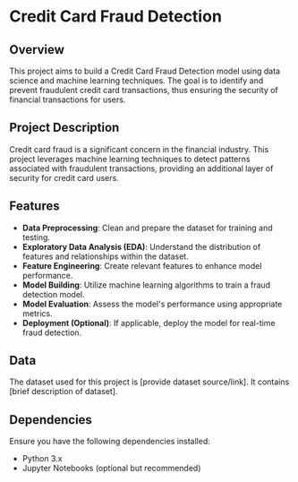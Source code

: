 # Credit Card Fraud Detection

## Overview

This project aims to build a Credit Card Fraud Detection model using data science and machine learning techniques. The goal is to identify and prevent fraudulent credit card transactions, thus ensuring the security of financial transactions for users.

## Project Description

Credit card fraud is a significant concern in the financial industry. This project leverages machine learning techniques to detect patterns associated with fraudulent transactions, providing an additional layer of security for credit card users.

## Features

- **Data Preprocessing**: Clean and prepare the dataset for training and testing.
- **Exploratory Data Analysis (EDA)**: Understand the distribution of features and relationships within the dataset.
- **Feature Engineering**: Create relevant features to enhance model performance.
- **Model Building**: Utilize machine learning algorithms to train a fraud detection model.
- **Model Evaluation**: Assess the model's performance using appropriate metrics.
- **Deployment (Optional)**: If applicable, deploy the model for real-time fraud detection.

## Data

The dataset used for this project is [provide dataset source/link]. It contains [brief description of dataset].

## Dependencies

Ensure you have the following dependencies installed:

- Python 3.x
- Jupyter Notebooks (optional but recommended)
